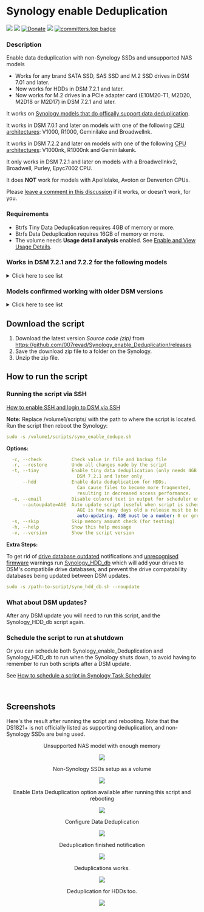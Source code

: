 # Synology enable Deduplication

<a href="https://github.com/007revad/Synology_enable_Deduplication/releases"><img src="https://img.shields.io/github/release/007revad/Synology_enable_Deduplication.svg"></a>
<a href="https://hits.seeyoufarm.com"><img src="https://hits.seeyoufarm.com/api/count/incr/badge.svg?url=https%3A%2F%2Fgithub.com%2F007revad%2FSynology_enable_Deduplicationh&count_bg=%2379C83D&title_bg=%23555555&icon=&icon_color=%23E7E7E7&title=views&edge_flat=false"/></a>
[![Donate](https://img.shields.io/badge/Donate-PayPal-green.svg)](https://www.paypal.com/paypalme/007revad)
[![](https://img.shields.io/static/v1?label=Sponsor&message=%E2%9D%A4&logo=GitHub&color=%23fe8e86)](https://github.com/sponsors/007revad)
[![committers.top badge](https://user-badge.committers.top/australia/007revad.svg)](https://user-badge.committers.top/australia/007revad)

### Description

Enable data deduplication with non-Synology SSDs and unsupported NAS models

- Works for any brand SATA SSD, SAS SSD and M.2 SSD drives in DSM 7.01 and later.
- Now works for HDDs in DSM 7.2.1 and later.
- Now works for M.2 drives in a PCIe adapter card (E10M20-T1, M2D20, M2D18 or M2D17) in DSM 7.2.1 and later.

It works on [Synology models that do offically support data deduplication](https://kb.synology.com/en-global/DSM/tutorial/Which_models_support_data_deduplication).

It works in DSM 7.0.1 and later on models with one of the following [CPU architectures](https://kb.synology.com/en-global/DSM/tutorial/What_kind_of_CPU_does_my_NAS_have): V1000, R1000, Geminilake and Broadwellnk.

It works in DSM 7.2.2 and later on models with one of the following [CPU architectures](https://kb.synology.com/en-global/DSM/tutorial/What_kind_of_CPU_does_my_NAS_have): V1000nk, R1000nk and Geminilakenk.

It only works in DSM 7.2.1 and later on models with a Broadwellnkv2, Broadwell, Purley, Epyc7002 CPU.

It does **NOT** work for models with Apollolake, Avoton or Denverton CPUs.

Please [leave a comment in this discussion](https://github.com/007revad/Synology_enable_Deduplication/discussions/31) if it works, or doesn't work, for you.

### Requirements

- Btrfs Tiny Data Deduplication requires 4GB of memory or more.
- Btrfs Data Deduplication requires 16GB of memory or more.
- The volume needs **Usage detail analysis** enabled. See [Enable and View Usage Details](https://kb.synology.com/en-global/DSM/help/DSM/StorageManager/volume_view_usage?version=7).


### Works in DSM 7.2.1 and 7.2.2 for the following models

<details>
  <summary>Click here to see list</summary>

| Model      | CPU Arch      | DSM version                   | Works  | Notes |
|------------|---------------|-------------------------------|--------|-------|
| DS224+     | Geminilake    | DSM 7.2.1-69057 Update 1 to 5 | yes    | Use v1.2.14 or later |
| DS1823xs+  | V1000         | DSM 7.2.1-69057 Update 1 to 5 | yes    | Use v1.2.14 or later |
| DS923+     | R1000         | DSM 7.2.2-72806 Update 2 | yes    | Use v1.2.14 or later |
| DS923+     | R1000         | DSM 7.3-81180 | yes    | Use v1.2.14 or later |
| DS923+     | R1000         | DSM 7.2.2-72806 | yes    | Use v1.2.14 or later |
| DS923+     | R1000         | DSM 7.2.1-69057 Update 1 to 5 | yes    | Use v1.2.14 or later |
| DS723+     | R1000         | DSM 7.2.2-72806 Update 3 | yes    | Use v1.2.14 or later |
| DS723+     | R1000         | DSM 7.2.1-69057 Update 1 to 5 | yes    | Use v1.2.14 or later |
| DS423+     | Geminilake    | DSM 7.2.1-69057 Update 1 to 5 | yes    | Use v1.2.14 or later |
| DS3622xs+  | Broadwellnk   | DSM 7.2.1-69057 Update 1 to 5 | yes    | Use v1.2.14 or later |
| DS2422xs+  | V1000         | DSM 7.2.1-69057 Update 1 to 5 | yes    | Use v1.2.14 or later |
| DS1821+    | V1000         | DSM 7.2.1-69057 Update 1 to 5 | yes    | Use v1.2.14 or later |
| DS1621+    | V1000         | DSM 7.2.1-69057 Update 1 to 5 | yes    | Use v1.2.14 or later |
| DS1621xs+  | Broadwellnk   | DSM 7.2.1-69057 Update 1 to 5 | yes    | Use v1.2.14 or later |
| DS1522+    | R1000         | DSM 7.2.1-69057 Update 1 to 5 | yes    | Use v1.2.14 or later |
| DS1520+    | Geminilake    | DSM 7.2.1-69057 Update 1 to 5 | yes    | Use v1.2.14 or later |
| DS920+     | Geminilake    | DSM 7.2.1-69057 Update 1 to 5 | yes    | Use v1.2.14 or later |
| DS720+     | Geminilake    | DSM 7.2.1-69057 Update 1 to 5 | yes    | Use v1.2.14 or later |
| DS420+     | Geminilake    | DSM 7.2.1-69057 Update 1 to 5 | yes    | Use v1.2.14 or later |
| DS220+     | Geminilake    | DSM 7.2.1-69057 Update 1 to 5 | yes    | Use v1.2.14 or later |
| DS3018xs   | Broadwellnk   | DSM 7.2.1-69057 Update 1 to 5 | yes    | Use v1.2.14 or later |
| DS3017xsII | Broadwell     | DSM 7.2.1-69057 Update 1 to 5 | yes    | Use v1.2.14 or later |
| DS3017xs   | Broadwell     | DSM 7.2.1-69057 Update 1 to 5 | yes    | Use v1.2.14 or later |
| | | | | |
| DVA1622    | Geminilake    | DSM 7.2.1-69057 Update 1 to 5 | yes    | Use v1.2.14 or later |
| | | | | |
| RS2423xs+  | V1000         | DSM 7.2.1-69057 Update 1 to 5 | yes    | Use v1.2.14 or later |
| RS822xs+   | V1000         | DSM 7.2.1-69057 Update 1 to 5 | yes    | Use v1.2.14 or later |
| RS422xs+   | R1000         | DSM 7.2.1-69057 Update 1 to 5 | yes    | Use v1.2.14 or later |
| RS4021xs+  | Broadwellnk   | DSM 7.2.1-69057 Update 1 to 5 | yes    | Use v1.2.14 or later |
| RS3621RPxs | Broadwellnk   | DSM 7.2.1-69057 Update 1 to 5 | yes    | Use v1.2.14 or later |
| RS3621xs+  | Broadwellnk   | DSM 7.2.1-69057 Update 1 to 5 | yes    | Use v1.2.14 or later |
| RS2821RPxs+ | V1000        | DSM 7.2.1-69057 Update 1 to 5 | yes    | Use v1.2.14 or later |
| RS2421xs+  | V1000         | DSM 7.2.1-69057 Update 1 to 5 | yes    | Use v1.2.14 or later |
| RS1221xs+  | V1000         | DSM 7.2.1-69057 Update 1 to 5 | yes    | Use v1.2.14 or later |
| RS1619xs+  | Broadwellnk   | DSM 7.2.1-69057 Update 1 to 5 | yes    | Use v1.2.14 or later |
| RS3618xs   | Broadwell     | DSM 7.2.1-69057 Update 1 to 5 | yes    | Use v1.2.14 or later |
| RS3617xs+  | Broadwell     | DSM 7.2.1-69057 Update 1 to 5 | yes    | Use v1.2.14 or later |
| RS3617RPxs | Broadwell     | DSM 7.2.1-69057 Update 1 to 5 | yes    | Use v1.2.14 or later |
| RS18017xs+ | Broadwell     | DSM 7.2.1-69057 Update 1 to 5 | yes    | Use v1.2.14 or later |
| RS4017xs+  | Broadwell     | DSM 7.2.1-69057 Update 1 to 5 | yes    | Use v1.2.14 or later |
| | | | | |
| FS6400     | Purley        | DSM 7.2.1-69057 Update 1 to 5 | yes    | Use v1.2.14 or later |
| FS3600     | Broadwellnk   | DSM 7.2.1-69057 Update 1 to 5 | yes    | Use v1.2.14 or later |
| FS3410     | Broadwellnkv2 | DSM 7.2.1-69057 Update 1 to 5 | yes    | Use v1.2.14 or later |
| FS3400     | Broadwell     | DSM 7.2.1-69057 Update 1 to 5 | yes    | Use v1.2.14 or later |
| FS2500     | V1000         | DSM 7.2.1-69057 Update 1 to 5 | yes    | Use v1.2.14 or later |
| FS2017     | Broadwell     | DSM 7.2.1-69057 Update 1 to 5 | yes    | Use v1.2.14 or later |
| FS1018     | Broadwellnk   | DSM 7.2.1-69057 Update 1 to 5 | yes    | Use v1.2.14 or later |
| | | | | |
| HD6500     | Purley        | DSM 7.2.1-69057 Update 1 to 5 | yes    | Use v1.2.14 or later |
| | | | | |
| SA6400     | Epyc7002      | DSM 7.2.1-69057 Update 1 to 5 | yes    | Use v1.2.14 or later |
| SA3610     | Broadwellnkv2 | DSM 7.2.1-69057 Update 1 to 5 | yes    | Use v1.2.14 or later |
| SA3600     | Broadwellnk   | DSM 7.2.1-69057 Update 1 to 5 | yes    | Use v1.2.14 or later |
| SA3410     | Broadwellnkv2 | DSM 7.2.1-69057 Update 1 to 5 | yes    | Use v1.2.14 or later |
| SA3400     | Broadwellnk   | DSM 7.2.1-69057 Update 1 to 5 | yes    | Use v1.2.14 or later |

</details>


### Models confirmed working with older DSM versions

<details>
  <summary>Click here to see list</summary>

| Model      | CPU Arch      | DSM version                   | Works  | Notes |
|------------|---------------|-------------------------------|--------|-------|
| DS923+     | R1000         | DSM 7.2-64570 Update 1 to 3   | yes    | |
| DS923+     | R1000         | DSM 7.2-64570                 | yes    | |
| DS3622xs+  | Broadwellnk   | DSM 7.2-64570                 | **No** | Update to DSM 7.2.1 |
| DS3622xs+  | Broadwellnk   | DSM 7.2-64561                 | yes    | |
| DS3622xs+  | Broadwellnk   | DSM 7.1.1-42962 Update 1      | **No** | Update to DSM 7.2.1 |
| RS4021xs+  | Broadwellnk   | DSM 7.2-64570                 | **No** | Update to DSM 7.2.1 |
| RS4021xs+  | Broadwellnk   | DSM 7.1.1-42962 Update 2      | yes    | |
| DS1821+    | V1000         | DSM 7.2-64570 Update 1 to 3   | yes    | |
| DS1821+    | V1000         | DSM 7.2-64570                 | yes    | |
| DS1821+    | V1000         | DSM 7.2-64561                 | yes    | |
| DS1821+    | V1000         | DSM 7.1.1-42962 Update 4      | yes    | |
| DS1621xs+  | Broadwellnk   | DSM 7.2-64570 Update 3        | yes    | |
| DS1621xs+  | Broadwellnk   | DSM 7.2-64570                 | yes    | |
| DS920+     | Geminilake    | DSM 7.2-64570 Update 1 to 3   | yes    | |
| DS920+     | Geminilake    | DSM 7.2-64570                 | yes    | |
| DS720+     | Geminilake    | DSM 7.2-64570 Update 1 to 3   | yes    | |
| DS720+     | Geminilake    | DSM 7.2-64570                 | yes    | |
| DS3617xs   | Broadwell     |                               | **No** | Update to DSM 7.2.1 |
| | | | | |
|            | Apollolake    |                               | **No** | DSM missing many required files |
|            | Avoton        |                               | **No** | DSM missing many required files |
|            | Denverton     |                               | **No** | DSM missing many required files |

</details>


## Download the script

1. Download the latest version _Source code (zip)_ from https://github.com/007revad/Synology_enable_Deduplication/releases
2. Save the download zip file to a folder on the Synology.
3. Unzip the zip file.

## How to run the script

### Running the script via SSH

[How to enable SSH and login to DSM via SSH](https://kb.synology.com/en-global/DSM/tutorial/How_to_login_to_DSM_with_root_permission_via_SSH_Telnet)

**Note:** Replace /volume1/scripts/ with the path to where the script is located.
Run the script then reboot the Synology:
```YAML
sudo -s /volume1/scripts/syno_enable_dedupe.sh
```

**Options:**
```YAML
  -c, --check           Check value in file and backup file
  -r, --restore         Undo all changes made by the script
  -t, --tiny            Enable tiny data deduplication (only needs 4GB RAM)
                          DSM 7.2.1 and later only
      --hdd             Enable data deduplication for HDDs.
                          Can cause files to become more fragmented,
                          resulting in decreased access performance.
  -e, --email           Disable colored text in output for scheduler emails
      --autoupdate=AGE  Auto update script (useful when script is scheduled)
                          AGE is how many days old a release must be before
                          auto-updating. AGE must be a number: 0 or greater
  -s, --skip            Skip memory amount check (for testing)
  -h, --help            Show this help message
  -v, --version         Show the script version
```

**Extra Steps:**

To get rid of <a href="images/notification.png">drive database outdated</a> notifications and <a href=images/before_running_syno_hdd_db.png>unrecognised firmware</a> warnings run <a href=https://github.com/007revad/Synology_HDD_db>Synology_HDD_db</a> which will add your drives to DSM's compatibile drive databases, and prevent the drive compatability databases being updated between DSM updates.

```YAML
sudo -s /path-to-script/syno_hdd_db.sh --noupdate
```

### What about DSM updates?

After any DSM update you will need to run this script, and the Synology_HDD_db script again. 

### Schedule the script to run at shutdown

Or you can schedule both Synology_enable_Deduplication and Synology_HDD_db to run when the Synology shuts down, to avoid having to remember to run both scripts after a DSM update.

See <a href=how_to_schedule.md/>How to schedule a script in Synology Task Scheduler</a>

<br>

## Screenshots

Here's the result after running the script and rebooting. Note that the DS1821+ is not officially listed as supporting deduplication, and non-Synology SSDs are being used.

<p align="center">Unsupported NAS model with enough memory</p>
<p align="center"><img src="/images/0_ds1821+.png"></p>

<p align="center">Non-Synology SSDs setup as a volume</p>
<p align="center"><img src="/images/1_ds1821+_dedupe_nvmes.png"></p>

<p align="center">Enable Data Deduplication option available after running this script and rebooting</p>
<p align="center"><img src="/images/3_ds1821+_dedupe_option_enabled.png"></p>

<p align="center">Configure Data Deduplication</p>
<p align="center"><img src="/images/4_ds1821+_dedupe_configure.png"></p>

<p align="center">Deduplication finished notification</p>
<p align="center"><img src="/images/5b_ds1821+_dedupe_notification.png"></p>

<p align="center">Deduplications works.</p>
<p align="center"><img src="/images/6b_ds1821+_dedupe_works.png"></p>

<p align="center">Deduplication for HDDs too.</p>
<p align="center"><img src="/images/hdd_dedupe.png"></p>
